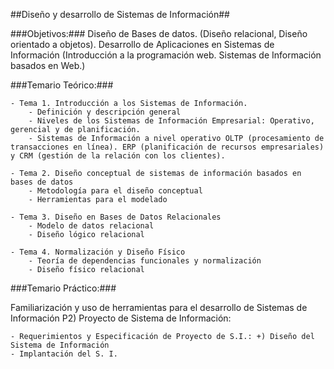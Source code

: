 ##Diseño y desarrollo de Sistemas de Información##

###Objetivos:###
Diseño de Bases de datos. (Diseño relacional, Diseño orientado a objetos). Desarrollo de Aplicaciones en Sistemas de Información (Introducción a la programación web.Sistemas de Información basados en Web.)###Temario Teórico:###	- Tema 1. Introducción a los Sistemas de Información.		- Definición y descripción general		- Niveles de los Sistemas de Información Empresarial: Operativo, gerencial y de planificación.		- Sistemas de Información a nivel operativo OLTP (procesamiento de transacciones en línea). ERP (planificación de recursos empresariales) y CRM (gestión de la relación con los clientes).	- Tema 2. Diseño conceptual de sistemas de información basados en bases de datos		- Metodología para el diseño conceptual		- Herramientas para el modelado	- Tema 3. Diseño en Bases de Datos Relacionales		- Modelo de datos relacional		- Diseño lógico relacional	- Tema 4. Normalización y Diseño Físico		- Teoría de dependencias funcionales y normalización		- Diseño físico relacional
	
###Temario Práctico:###Familiarización y uso de herramientas para el desarrollo de Sistemas de Información P2) Proyecto de Sistema de Información:
	- Requerimientos y Especificación de Proyecto de S.I.: +) Diseño del Sistema de Información	- Implantación del S. I.